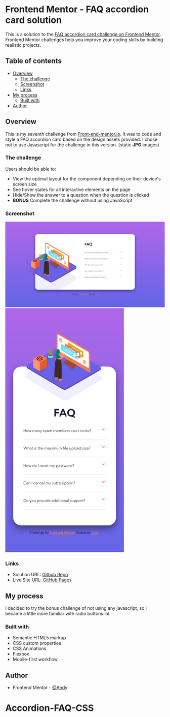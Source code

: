 # Frontend Mentor - FAQ accordion card solution

This is a solution to the [FAQ accordion card challenge on Frontend Mentor](https://www.frontendmentor.io/challenges/faq-accordion-card-XlyjD0Oam). Frontend Mentor challenges help you improve your coding skills by building realistic projects.

## Table of contents

- [Overview](#overview)
  - [The challenge](#the-challenge)
  - [Screenshot](#screenshot)
  - [Links](#links)
- [My process](#my-process)
  - [Built with](#built-with)
- [Author](#author)

## Overview

This is my seventh challenge from [Front-end-mentor.io](https://www.frontendmentor.io/). It was to code and style a FAQ accordion card based on the design assets provided. I chose not to use Javascript for the challenge in this version. (static **JPG** images)

### The challenge

Users should be able to:

- View the optimal layout for the component depending on their device's screen size
- See hover states for all interactive elements on the page
- Hide/Show the answer to a question when the question is clicked
- **BONUS** Complete the challenge without using JavaScript

### Screenshot

![](./images/accordion-desktop.png)
![](./images/accordion-mobile.png)

### Links

- Solution URL: [Github Repo](https://github.com/AndyAshley/Accordion-FAQ-CSS)
- Live Site URL: [GitHub Pages](https://andyashley.github.io/Accordion-FAQ-CSS/)

## My process

I decided to try the bonus challenge of not using any javascript, so i became a little more familiar with radio buttons lol.

### Built with

- Semantic HTML5 markup
- CSS custom properties
- CSS Animations
- Flexbox
- Mobile-first workflow

## Author

- Frontend Mentor - [@Andy](https://www.frontendmentor.io/profile/AndyAshley)
# Accordion-FAQ-CSS
